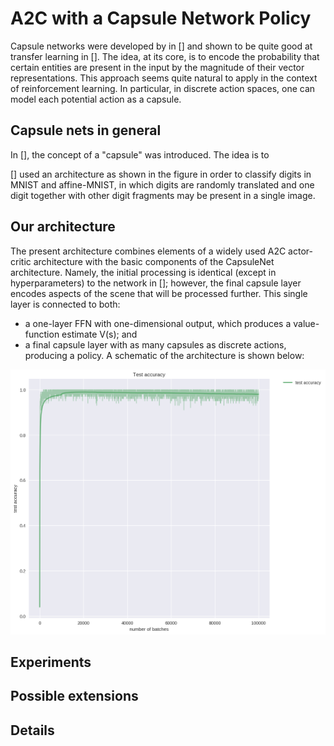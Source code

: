 # A2C with a Capsule Network Policy

Capsule networks were developed by in [] and shown to be quite good at transfer learning in []. The idea, at its core, is to encode the probability that certain entities are present in the input by the magnitude of their vector representations. This approach seems quite natural to apply in the context of reinforcement learning. In particular, in discrete action spaces, one can model each potential action as a capsule.

## Capsule nets in general

In [], the concept of a "capsule" was introduced. The idea is to 

[] used an architecture as shown in the figure in order to classify digits in MNIST and affine-MNIST, in which digits are randomly translated and one digit together with other digit fragments may be present in a single image.

## Our architecture

The present architecture combines elements of a widely used A2C actor-critic architecture with the basic components of the CapsuleNet architecture. Namely, the initial processing is identical (except in hyperparameters) to the network in []; however, the final capsule layer encodes aspects of the scene that will be processed further. This single layer is connected to both:
- a one-layer FFN with one-dimensional output, which produces a value-function estimate V(s); and
- a final capsule layer with as many capsules as discrete actions, producing a policy. 
A schematic of the architecture is shown below:

<img src="https://github.com/AI-RG/modular/blob/master/assets/testacc.png" alt="test" width="600px"/>


## Experiments

## Possible extensions

## Details

